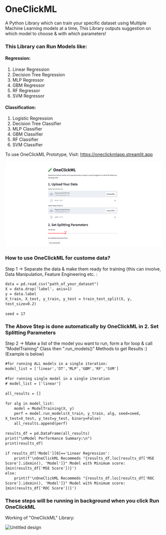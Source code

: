 # OneClickML
A Python Library which can train your specific dataset using Multiple Machine Learning models at a time, This Library outputs suggestion on which model to choose &amp; with which parameters! 

### This Library can Run Models like:
#### Regression:
1) Linear Regression
2) Decision Tree Regression
3) MLP Regressor
4) GBM Regressor
5) RF Regressor
6) SVM Regressor

#### Classification:
1) Logistic Regression
2) Decision Tree Classifier
3) MLP Classifier
4) GBM Classifier
5) RF Classifier
6) SVM Classifier

To use OneClickML Prototype, Visit: https://oneclickmlapp.streamlit.app

![alt text](image-1.png)

### How to use OneClickML for custome data?

Step 1 -> Separate the data & make them ready for training (this can involve, Data Manipulation, Feature Engineering etc. :
```
data = pd.read_csv("path_of_your_dataset")
X = data.drop('label', axis=1)
y = data.label
X_train, X_test, y_train, y_test = train_test_split(X, y, test_size=0.2)

seed = 17

```
### The Above Step is done automatically by OneClickML in __2. Set Splitting Parameters__

Step 2 -> Make a list of the model you want to run, form a for loop & call "ModelTraining" Class then ".run_models()" Methods to get Results :) (Example is below)
```
#for running ALL models in a single iteration:
model_list = ['linear','DT','MLP','GBM','RF','SVM']

#for running single model in a single iteration
# model_list = ['linear']

all_results = []

for alg in model_list:
    model = ModelTraining(X, y)
    perf = model.run_models(X_train, y_train, alg, seed=seed, X_test=X_test, y_test=y_test, binary=False)
    all_results.append(perf)

results_df = pd.DataFrame(all_results)
print("\nModel Performance Summary:\n")
print(results_df)

if results_df['Model'][0]=='Linear Regression':
    print(f'\nOneClickML Recommeds "{results_df.loc[results_df['MSE Score'].idxmin(), 'Model']}" Model with Minimum score: {min(results_df['MSE Score'])}')
else:
    print(f'\nOneClickML Recommeds "{results_df.loc[results_df['ROC Score'].idxmin(), 'Model']}" Model with Minimum score: {min(results_df['ROC Score'])}')

```
### These steps will be running in background when you click __Run OneClickML__


Working of "OneClickML" Library:

![Untitled design](https://github.com/user-attachments/assets/16b7d46d-795a-4550-8aee-c0190627e60f)



